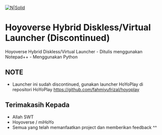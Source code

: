 [![N|Solid](https://gamerwk.sgp1.cdn.digitaloceanspaces.com/2022/02/HoyoVerse.jpg)](#)
# Hoyoverse Hybrid Diskless/Virtual Launcher (Discontinued)

Hoyoverse Hybrid Diskless/Virtual Launcher - Ditulis menggunakan Notepad++ - Menggunakan Python

## NOTE

- Launcher ini sudah discontinued, gunakan launcher HoYoPlay di repositori HoYoPlay https://github.com/fahmiyufrizal/hoyoplay

## Terimakasih Kepada

- Allah SWT
- Hoyoverse / miHoYo
- Semua yang telah memanfaatkan project dan memberikan feedback ^^
